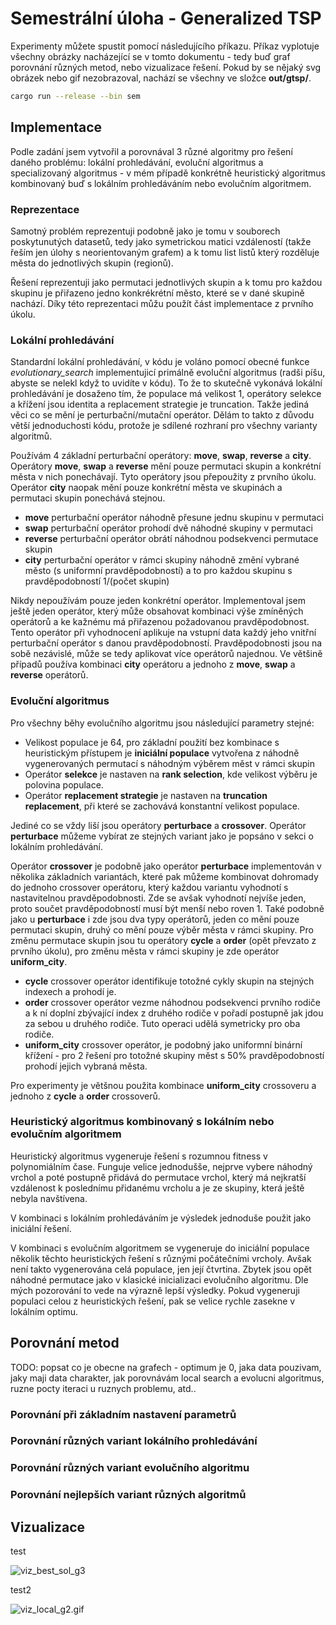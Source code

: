 # Semestrální úloha - Generalized TSP

Experimenty můžete spustit pomocí následujícího příkazu. Příkaz vyplotuje všechny obrázky nacházející se v tomto dokumentu - tedy buď graf porovnání různých metod, nebo vizualizace řešení. Pokud by se nějaký svg obrázek nebo gif nezobrazoval, nachází se všechny ve složce **out/gtsp/**.

```bash
cargo run --release --bin sem
```

## Implementace

Podle zadání jsem vytvořil a porovnával 3 různé algoritmy pro řešení daného problému: lokální prohledávání, evoluční algoritmus a specializovaný algoritmus - v mém případě konkrétně heuristický algoritmus kombinovaný buď s lokálním prohledáváním nebo evolučním algoritmem.

### Reprezentace

Samotný problém reprezentuji podobně jako je tomu v souborech poskytunutých datasetů, tedy jako symetrickou matici vzdáleností (takže řeším jen úlohy s neorientovaným grafem) a k tomu list listů který rozděluje města do jednotlivých skupin (regionů).

Řešení reprezentuji jako permutaci jednotlivých skupin a k tomu pro každou skupinu je přiřazeno jedno konkrékrétní město, které se v dané skupině nachází. Díky této reprezentaci můžu použít část implementace z prvního úkolu.

### Lokální prohledávání

Standardní lokální prohledávání, v kódu je voláno pomocí obecné funkce *evolutionary_search* implementujicí primálně evoluční algoritmus (radši píšu, abyste se nelekl když to uvidíte v kódu). To že to skutečně vykonává lokální prohledávání je dosaženo tím, že populace má velikost 1, operátory selekce a křížení jsou identita a replacement strategie je truncation. Takže jediná věci co se mění je perturbační/mutační operátor. Dělám to takto z důvodu větší jednoduchosti kódu, protože je sdílené rozhraní pro všechny varianty algoritmů.

Používám 4 základní perturbační operátory: **move**, **swap**, **reverse** a **city**. Operátory **move**, **swap** a **reverse** mění pouze permutaci skupin a konkrétní města v nich ponechávají. Tyto operátory jsou přepoužity z prvního úkolu. Operátor **city** naopak mění pouze konkrétní města ve skupinách a permutaci skupin ponechává stejnou.
 - **move** perturbační operátor náhodně přesune jednu skupinu v permutaci
 - **swap** perturbační operátor prohodí dvě náhodné skupiny v permutaci
 - **reverse** perturbační operátor obrátí náhodnou podsekvenci permutace skupin
 - **city** perturbační operátor v rámci skupiny náhodně změní vybrané město (s uniformní pravděpodobností) a to pro každou skupinu s pravděpodobností 1/(počet skupin)

Nikdy nepoužívám pouze jeden konkrétní operátor. Implementoval jsem ještě jeden operátor, který může obsahovat kombinaci výše zmíněných operátorů a ke kažnému má přiřazenou požadovanou pravděpodobnost. Tento operátor při vyhodnocení aplikuje na vstupní data každý jeho vnitřní perturbační operátor s danou pravděpodobností. Pravděpodobnosti jsou na sobě nezávislé, může se tedy aplikovat více operátorů najednou. Ve většině případů používa kombinaci **city** operátoru a jednoho z **move**, **swap** a **reverse** operátorů.

### Evoluční algoritmus

Pro všechny běhy evolučního algoritmu jsou následující parametry stejné:
 - Velikost populace je 64, pro základní použití bez kombinace s heuristickým přístupem je **iniciální populace** vytvořena z náhodně vygenerovaných permutací s náhodným výběrem měst v rámci skupin
 - Operátor **selekce** je nastaven na **rank selection**, kde velikost výběru je polovina populace.
 - Operátor **replacement strategie** je nastaven na **truncation replacement**, při které se zachovává konstantní velikost populace.

Jediné co se vždy liší jsou operátory **perturbace** a **crossover**. Operátor **perturbace** můžeme vybírat ze stejných variant jako je popsáno v sekci o lokálním prohledávání.

Operátor **crossover** je podobně jako operátor **perturbace** implementován v několika základních variantách, které pak můžeme kombinovat dohromady do jednoho crossover operátoru, který každou variantu vyhodnotí s nastavitelnou pravděpodobnosti. Zde se avšak vyhodnotí nejvíše jeden, proto součet pravděpodobností musí být menší nebo roven 1. Také podobně jako u **perturbace** i zde jsou dva typy operátorů, jeden co mění pouze permutaci skupin, druhý co mění pouze výběr města v rámci skupiny. Pro změnu permutace skupin jsou tu operátory **cycle** a **order** (opět převzato z prvního úkolu), pro změnu města v rámci skupiny je zde operátor **uniform_city**.
 - **cycle** crossover operátor identifikuje totožné cykly skupin na stejných indexech a prohodí je.
 - **order** crossover operátor vezme náhodnou podsekvenci prvního rodiče a k ní doplní zbývající index z druhého rodiče v pořadí postupně jak jdou za sebou u druhého rodiče. Tuto operaci udělá symetricky pro oba rodiče.
 - **uniform_city** crossover operátor, je podobný jako uniformní binární křížení - pro 2 řešení pro totožné skupiny měst s 50% pravděpodobností prohodí jejich vybraná města.

Pro experimenty je většnou použita kombinace **uniform_city** crossoveru a jednoho z **cycle** a **order** crossoverů.

### Heuristický algoritmus kombinovaný s lokálním nebo evolučním algoritmem

Heuristický algoritmus vygeneruje řešení s rozumnou fitness v polynomiálním čase. Funguje velice jednodušše, nejprve vybere náhodný vrchol a poté postupně přidává do permutace vrchol, který má nejkratší vzdálenost k poslednímu přidanému vrcholu a je ze skupiny, která ještě nebyla navštívena.

V kombinaci s lokálním prohledáváním je výsledek jednoduše použit jako iniciální řešení.

V kombinaci s evolučním algoritmem se vygeneruje do iniciální populace několik těchto heuristických řešení s různými počátečními vrcholy. Avšak není takto vygenerována celá populace, jen její čtvrtina. Zbytek jsou opět náhodné permutace jako v klasické inicializaci evolučního algoritmu. Dle mých pozorování to vede na výrazně lepší výsledky. Pokud vygeneruji populaci celou z heuristických řešení, pak se velice rychle zasekne v lokálním optimu.

## Porovnání metod

TODO: popsat co je obecne na grafech - optimum je 0, jaka data pouzivam, jaky maji data charakter, jak porovnávám local search a evolucni algoritmus, ruzne pocty iteraci u ruznych problemu, atd..

### Porovnání při základním nastavení parametrů

### Porovnání různých variant lokálního prohledávání

### Porovnání různých variant evolučního algoritmu

### Porovnání nejlepších variant různých algoritmů

## Vizualizace

test

![viz_best_sol_g3](out/gtsp/viz_best_sol_g3.svg) 

test2

![viz_local_g2.gif](out/gtsp/viz_local_g2.gif) 